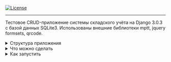 [![License](https://img.shields.io/badge/license-MIT-green)](https://tldrlegal.com/license/mit-license) <br>

<hr>

Тестовое CRUD-приложение системы складского учёта на Django 3.0.3 с базой данных SQLite3.
Использованы внешние библиотеки mptt, jquery formsets, qrcode.

<details>
  
  <summary> 
    Структура приложения
  </summary>

```sh
├── manage.py
├── Readme.md
├── Pipfile
├── actionlog
|   ├── __init__.py
|   ├── admin.py
|   ├── apps.py
|   ├── forms.py
|   ├── models.py
|   ├── signals.py
|   └── tests.py
├── cargo
|   ├── migrations
|   |   └── ...
|   ├── __init__.py
|   ├── admin.py
|   ├── apps.py
|   ├── forms.py
|   ├── models.py
|   ├── signals.py
|   ├── tests.py
|   └── templates
|       └── cargo
|           └── cargo_formsets.html
├── category
|   ├── __init__.py
|   ├── admin.py
|   ├── apps.py
|   ├── models.py
|   └── tests.py
├── common
|   ├── migrations
|   |   └── ...
|   ├── static
|   |   └── common
|   |       ├── css
|   |       |   ├── label-text-color.css
|   |       |   ├── link-as-button.css
|   |       |   └── main-page.css
|   |       ├── img
|   |       |   ├── favicon.png
|   |       |   └── workflow.png
|   |       └── js
|   |           ├── jquery-3.4.1.min.js
|   |           ├── jquery.formset.js
|   |           ├── order-formset.js
|   |           ├── stock-formset-cargo.js
|   |           └── stock-formset.js
|   ├── __init__.py
|   ├── admin.py
|   ├── apps.py
|   ├── forms.py
|   ├── models.py
|   ├── signals.py
|   └── tests.py
├── customer
|   ├── migrations
|   |   └── ...
|   ├── __init__.py
|   ├── admin.py
|   ├── apps.py
|   ├── forms.py
|   ├── models.py
|   └── tests.py
├── mainpage
|   ├── templates
|   |   └── mainpage
|   |       ├── base.html
|   |       └── index.html
|   ├── __init__.py
|   ├── apps.py
|   ├── urls.py
|   ├── views.py
|   └── tests.py
├── shipment
|   ├── migrations
|       └── ...
|   ├── __init__.py
|   ├── admin.py
|   ├── apps.py
|   ├── forms.py
|   ├── models.py
|   ├── urls.py
|   ├── tests.py
|   ├── views.py
|   └── templates
|       └── shipment
|           ├── order.html
|           ├── order_successful.html
|           └── shipment_confirmation.html
├── supplier
|   ├── migrations
|       └── ...
|   ├── __init__.py
|   ├── admin.py
|   ├── apps.py
|   ├── forms.py
|   ├── models.py
|   └──  tests.py
├── templates
|   └── admin
|       ├── actionlog
|       |   └── change_form.html
|       ├── cargo
|       |   └── cargo
|       |       └── change_form.html
|       ├── category
|       |   └── change_form.html
|       ├── customer
|       |   └── change_form.html
|       ├── shipment
|       |   └── shipment
|       |       └── change_form.html
|       └── warehouse
|           └── stock
|               ├── stock-price-filter.html
|               └── stock-total-value.html
├── warehouse-management-test
|   ├── __init__.py
|   ├── asgi.py
|   ├── settings.py
|   ├── urls.py
|   └── wsgi.py
└── warehouse
    ├── migrations
    |   └── ...
    ├── __init__.py
    ├── admin.py
    ├── apps.py
    ├── forms.py
    ├── models.py
    ├── filters.py
    └── tests.py
```

</details>

<details>
  
  <summary>
    Что можно сделать
  </summary>

- создать поставку на странице /cargo_new
![Страница поставки](1.png)

- создать покупку на странице /order;
![Страница покупки](2.png)

- выбрать созданные поставку и покупку на страницах /admin/cargo/cargo/
и /admin/shipment/shipment;
![Страница списка поставок](3.png)
![Страница списка покупок](4.png)

- на странице поставки нажать "Подтвердить получение поставки";
- на странице покупки нажать "Подтвердить готовность к отправке"
(если количество товаров в покупке превышает количество товаров на складе,
кнопка будет скрыта).
![Страница товаров](5.png)
![Страница категорий](6.png)

</details>

<details>
  
  <summary>
   Как запустить
  </summary>

<br>

- клонировать в нужную директорию
```
$ git clone https://github.com/96tm/warehouse-management-test.git
```
- создать виртуальное окружение
```
$ python3.8 -m venv environment
```
- активировать окружение
```
$ source environment/bin/activate
```
- установить pipenv <br>
```
$ pip3 install pipenv
```
- установить зависимости <br>
```
$ pipenv install
```
- выполнить миграции
```sh
$ python manage.py migrate
```
- создать пользователя с правами администратора

```sh
$ python manage.py createsuperuser
```

- заполнить базу данных тестовыми значениями

```sh
$ python manage.py shell
```

```python
>>> from common.fill_db import fill_db
>>> fill_db()
>>> exit()
```
- изменить email в файле warehouse-management-test/settings.py <br>
(EMAIL_HOST, EMAIL_HOST_USER, EMAIL_HOST_PASSWORD, <br>
DEFAULT_FROM_EMAIL, SERVER_EMAIL, ADMINS)

- запустить сервер

```sh
$ python manage.py runserver
```

</details>
